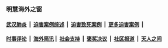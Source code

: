 
### 明慧海外之窗

####  [武汉肺炎](indexes/365.md?t=07091100) &nbsp;|&nbsp;  [迫害案例综述](indexes/328.md?t=07091100) &nbsp;|&nbsp; [迫害致死案例](indexes/277.md?t=07091100)  &nbsp;|&nbsp; [更多迫害案例](indexes/81.md?t=07091100)  &nbsp;|&nbsp; 
####  [时事评论](indexes/19.md?t=07091100) &nbsp;|&nbsp; [海外简讯](indexes/245.md?t=07091100)&nbsp;|&nbsp;  [社会支持](indexes/140.md?t=07091100) &nbsp;|&nbsp; [褒奖决议](indexes/282.md?t=07091100) &nbsp;|&nbsp; [社区报道](indexes/91.md?t=07091100)  &nbsp;|&nbsp; [天人之间](indexes/78.md?t=07091100) 

